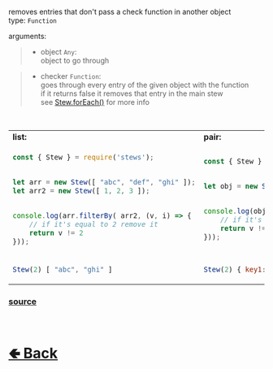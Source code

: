 removes entries that don't pass a check function in another object<br>
type: `Function`

arguments:
> - object `Any`:<br>
> object to go through

> - checker `Function`:<br>
> goes through every entry of the given object with the function<br>
> if it returns false it removes that entry in the main stew<br>
> see [Stew.forEach()](https://github.com/shysolocup/stews/wiki/Stew.forEach()) for more info

<br>

<table>
<tr>
<td> <b>list:</b> </td> <td> <b>pair:</b> </td>
</tr>
<tr>
<td>

```js
const { Stew } = require('stews');


let arr = new Stew([ "abc", "def", "ghi" ]);
let arr2 = new Stew([ 1, 2, 3 ]);


console.log(arr.filterBy( arr2, (v, i) => {
    // if it's equal to 2 remove it
    return v != 2
}));
```

</td>
<td>

```js
const { Stew } = require('stews');


let obj = new Stew({ key1: "val1", key2: "val2", key3: "val3" });


console.log(obj.filterBy( obj.values, (k, v, i) => {
    // if it's equal to "val2" remove it
    return v != "val2";
}));
```

</td>
<tr>
<td>

```js
Stew(2) [ "abc", "ghi" ] 
```

</td>
<td>

```js
Stew(2) { key1: "val1", key3: "val3" }
```

</td>
</table>

### [source](https://github.com/shysolocup/stews/blob/main/src/Stew/functions/filterBy.js)

<br> <h1> [🢀 Back](https://github.com/shysolocup/stews/wiki/Stew-methods) </h1>